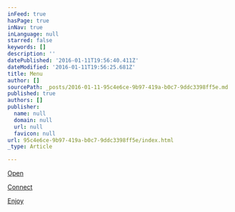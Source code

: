 ```yaml
---
inFeed: true
hasPage: true
inNav: true
inLanguage: null
starred: false
keywords: []
description: ''
datePublished: '2016-01-11T19:56:40.411Z'
dateModified: '2016-01-11T19:56:25.681Z'
title: Menu
author: []
sourcePath: _posts/2016-01-11-95c4e6ce-9b97-419a-b0c7-9ddc3398ff5e.md
published: true
authors: []
publisher:
  name: null
  domain: null
  url: null
  favicon: null
url: 95c4e6ce-9b97-419a-b0c7-9ddc3398ff5e/index.html
_type: Article

---
```

[Open][0]

[Connect][1]

[Enjoy][2]

[0]: Open
[1]: Connect
[2]: enjoy